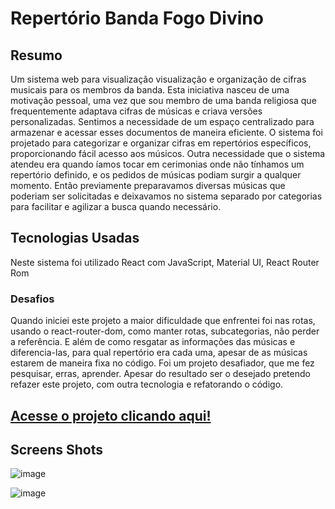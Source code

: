 # Repertório Banda Fogo Divino

## Resumo

Um sistema web para visualização visualização e organização de cifras musicais para os membros da banda.
Esta iniciativa nasceu de uma motivação pessoal, uma vez que sou membro de uma banda religiosa que frequentemente
adaptava cifras de músicas e criava versões personalizadas.
Sentimos a necessidade de um espaço centralizado para armazenar e acessar esses documentos de maneira eficiente.
O sistema foi projetado para categorizar e organizar cifras em repertórios específicos, proporcionando fácil acesso aos músicos.
Outra necessidade que o sistema atendeu era quando íamos tocar em cerimonias onde não tínhamos um repertório definido,
e os pedidos de músicas podiam surgir a qualquer momento. Então previamente preparavamos diversas músicas que poderiam ser solicitadas
e deixavamos no sistema separado por categorias para facilitar e agilizar a busca quando necessário.

## Tecnologias Usadas
Neste sistema foi utilizado React com JavaScript, Material UI, React Router Rom

### Desafios
Quando iniciei este projeto a maior dificuldade que enfrentei foi nas rotas, usando o react-router-dom, como manter rotas, subcategorias, não perder a referência. E além de como resgatar as informações das músicas e diferencia-las, para qual repertório era cada uma, apesar de as músicas estarem de maneira fixa no código. Foi um projeto desafiador, que me fez pesquisar, erras, aprender. Apesar do resultado ser o desejado pretendo refazer este projeto, com outra tecnologia e refatorando o código.

## [Acesse o projeto clicando aqui!](https://repertoriofogodivino.vercel.app/missa) 

## Screens Shots
![image](https://github.com/rafadealmeida/repertorio/assets/93219825/a51fd044-8788-4ce5-98d7-2db6a591800e)

![image](https://github.com/rafadealmeida/repertorio/assets/93219825/44e8ae6b-be8c-4910-93d8-2ba210d2c7a0)

